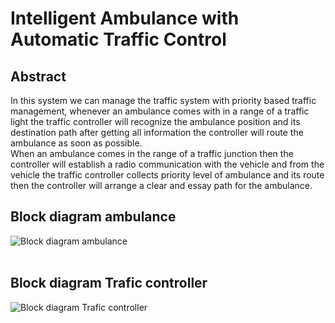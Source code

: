 # Intelligent Ambulance with Automatic Traffic Control
## Abstract
In this system we can manage the traffic system with priority based traffic management, whenever an ambulance comes with in a range of a traffic light the traffic controller will recognize the ambulance position and its destination path after getting all information the controller will route the ambulance as soon as possible.<br>
When an ambulance comes in the range of a traffic junction then the controller will establish a radio communication with the vehicle and from the vehicle the traffic controller collects priority level of ambulance and its route then the controller will arrange a clear and essay path for the ambulance.
## Block diagram ambulance
![Block diagram ambulance](https://user-images.githubusercontent.com/109785046/216281736-944376ec-1fdb-47c1-ba29-bd971476292b.png)
<br><br>
## Block diagram Trafic controller
![Block diagram Trafic controller](https://user-images.githubusercontent.com/109785046/216282060-3d40774f-db1b-418c-92f8-01563595f169.png)
